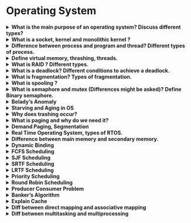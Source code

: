 # Operating System

<details>
    <summary><b>
        What is the main purpose of an operating system? Discuss different
        types?
    </b></summary>
    <p>
        An operating system (OS) is system software that manages computer
        hardware, software resources, and provides common services for computer
        programs. So it manages the computer&#8217;s memory, processes, devices,
        files, and security aspects of the system. It also allows us to
        communicate with the computer without knowing how to speak the
        computer&#8217;s language. Without an operating system, a computer is
        not useful.
    </p>
    <p>Types of operating system:</p>
    <ul>
        <li>Batch OS</li>
        <li>Distributed OS</li>
        <li>Multitasking OS</li>
        <li>Network OS</li>
        <li>Real-Time OS</li>
        <li>Mobile OS</li>
    </ul>
    <p>
        Reference:
        <a
            href="https://www.geeksforgeeks.org/types-of-operating-systems/"
            target="_blank"
            rel="noopener"
            >https://www.geeksforgeeks.org/types-of-operating-systems/</a
        >
    </p>
</details>
<details>
    <summary><b>What is a socket, kernel and monolithic kernel ?</b></summary>
    <p>
        Socket:<br />A socket is defined as an endpoint for communication, A
        pair of processes communicating over a network employ a pair of sockets
        ,one for each process. A socket is identified by an IP address
        concatenated with a port number.<br />The server waits for incoming
        client requests by listening to a specified port. Once a request is
        received, the server accepts a connection from the client socket to
        complete the connection.
    </p>
    <p>
        Kernel is the central core component of an operating system that manages
        operations of computer and hardware. Kernel Establishes communication
        between user level application and hardware. Manages memory and CPU
        time. Decides state of incoming processes. Controls Disk, Memory, Task
        Management
    </p>
    <p>
        <b>Monolithic Kernel</b> (provides good performance but lots of lines of
        code)<br />It is one of the types of kernel where all operating system
        services operate in kernel space. It has dependencies between system
        components. It has huge lines of code which is complex.<br />Example :
        Unix, Linux, Open VMS, XTS-400 etc.
    </p>
</details>
<details>
    <summary><b>
        Difference between process and program and thread? Different types of
        process.
    </b></summary>
    <p>
        <b>Process:</b><br />Process is an instance of an executing program. For
        example, we write our computer programs in a text file and when we
        execute this program, it becomes a process which performs all the tasks
        mentioned in the program.
    </p>
    <p>
        <b>Program:</b><br />Program is a set of instructions to perform a
        certain task. Eg: chrome.exe, notepad.exe
    </p>
    <p>
        <b>Thread:</b><br />Thread is a path of execution within a process. A
        thread is also known as a lightweight process. The idea is to achieve
        parallelism by dividing a process into multiple threads. For
        example,Word processor uses multiple threads: one thread to format the
        text, another thread to process inputs.
    </p>
</details>
<details>
    <summary><b>Define virtual memory, thrashing, threads.</b></summary>
    <p>
        <b>Virtual Memory:</b><br />A computer can address more memory than the
        amount physically installed on the system. This extra memory is actually
        called virtual memory and it is a section of a hard disk that&#8217;s
        set up to emulate the computer&#8217;s RAM.<br />The main visible
        advantage of this scheme is that programs can be larger than physical
        memory. Virtual memory serves two purposes. First, it allows us to
        extend the use of physical memory by using a disk. Second, it allows us
        to have memory protection, because each virtual address is translated to
        a physical address.
    </p>
    <p>
        <b>Thrashing: </b><br />Thrashing is a condition or a situation when the
        system is spending a major portion of its time in servicing the page
        faults, but the actual processing done is very negligible. High degree
        of multiprogramming(if number of processes keeps on increasing in the
        memory), lack of frames (if a process is allocated too few frames, then
        there will be too many and too frequent page faults) causes Thrashing.
    </p>
    <p>
        <b>Threads:</b><br />A thread is a single sequential flow of execution
        of tasks of a process so it is also known as thread of execution or
        thread of control.
    </p>
</details>
<details>
    <summary><b>What is RAID ? Different types.</b></summary>
    <p>
        RAID, or “Redundant Arrays of Independent Disks” is a technique which
        makes use of a combination of multiple disks instead of using a single
        disk for increased performance, data redundancy or both.Data redundancy,
        although taking up extra space, adds to disk reliability. This means, in
        case of disk failure, if the same data is also backed up onto another
        disk, we can retrieve the data and go on with the operation.
    </p>
</details>
<details>
    <summary><b>
        What is a deadlock? Different conditions to achieve a deadlock.
    </b></summary>
    <p>
        A Deadlock is a situation where each of the computer processes waits for
        a resource which is being assigned to some other process. In this
        situation, none of the processes gets executed since the resource it
        needs is held by some other process which is also waiting for some other
        resource to be released.
    </p>
    <p>
        <b>How deadlock is achieved: </b>
        Deadlock happens when Mutual exclusion, hold and wait, No preemption and
        circular wait occurs simultaneously.
    </p>
    <p>Necessary Conditions for deadlock:</p>
    <ol>
        <li>Mutual Exclusion</li>
        <li>Hold and Wait</li>
        <li>No preemption</li>
        <li>Circular Wait</li>
    </ol>
</details>
<details>
    <summary><b>What is fragmentation? Types of fragmentation.</b></summary>
    <p>
        <b>Fragmentation:</b><br />An unwanted problem in the operating system
        in which the processes are loaded and unloaded from memory, and free
        memory space is fragmented. Processes can&#8217;t be assigned to memory
        blocks due to their small size, and the memory blocks stay unused. It is
        also necessary to understand that as programs are loaded and deleted
        from memory, they generate free space or a hole in the memory. These
        small blocks cannot be allotted to new arriving processes, resulting in
        inefficient memory use.
    </p>
    <p>
        The conditions of fragmentation depend on the memory allocation system.
        As the process is loaded and unloaded from memory, these areas are
        fragmented into small pieces of memory that cannot be allocated to
        incoming processes. It is called fragmentation.
    </p>
    <p>Types of fragmentation:<br />1. Internal<br />2. External</p>
</details>
<details>
    <summary><b>What is spooling ?</b></summary>
    <p>
        SPOOL is an acronym for simultaneous peripheral operations online.
        Spooling is a process in which data is temporarily held to be used and
        executed by a device, program, or system.<br />In spooling, there is no
        interaction between the I/O devices and the CPU. That means there is no
        need for the CPU to wait for the I/O operations to take place. Such
        operations take a long time to finish executing, so the CPU will not
        wait for them to finish.<br />The biggest example of Spooling is
        printing. The documents which are to be printed are stored in the SPOOL
        and then added to the queue for printing. During this time, many
        processes can perform their operations and use the CPU without waiting
        while the printer executes the printing process on the documents
        one-by-one.
    </p>
</details>
<details>
    <summary><b>
        What is semaphore and mutex (Differences might be asked)? Define Binary
        semaphore.
    </b></summary>
</details>
<details>
    <summary><b>Belady’s Anomaly</b></summary>
    <p>
        Bélády’s anomaly is the name given to the phenomenon where increasing
        the number of page frames results in an increase in the number of page
        faults for a given memory access pattern.
    </p>
    <p>
        <b>Solution to fix Belady’s Anomaly:</b><br />Implementing alternative
        page replacement algo helps eliminate Belady’s Anomaly.. Use of stack
        based algorithms, such as Optimal Page Replacement Algorithm and Least
        Recently Used (LRU) algorithm, can eliminate the issue of increased page
        faults as these algorithms assign priority to pages
    </p>
</details>
<details>
    <summary><b>Starving and Aging in OS</b></summary>
    <p>
        Starving/Starvation(also called Lived lock): Starvation is the problem
        that occurs when low priority processes get jammed for an unspecified
        time as the high priority processes keep executing. So starvation
        happens if a method is indefinitely delayed.
    </p>
    <p>
        Solution to Starvation : Ageing is a technique of gradually increasing
        the priority of processes that wait in the system for a long time.
    </p>
</details>
<details>
    <summary><b>Why does trashing occur?</b></summary>
    <p>
        High degree of multiprogramming(if number of processes keeps on
        increasing in the memory) , lack of frames(if a process is allocated too
        few frames, then there will be too many and too frequent page faults.)
        causes Thrashing.
    </p>
</details>
<details>
    <summary><b>What is paging and why do we need it?</b></summary>
    <p>
        Paging is a memory management scheme that eliminates the need for
        contiguous allocation of physical memory. This scheme permits the
        physical address space of a process to be non – contiguous.<br />Paging
        is used for faster access to data. When a program needs a page, it is
        available in the main memory(RAM) as the OS copies a certain number of
        pages from your storage device to main memory. Paging allows the
        physical address space of a process to be noncontiguous.
    </p>
</details>
<details>
    <summary><b>Demand Paging, Segmentation</b></summary>
    <p>
        Demand paging is a method of virtual memory management which is based on
        the principle that pages should only be brought into memory if the
        executing process demands them. This is often referred to as lazy
        evaluation as only those pages demanded by the process are swapped from
        secondary storage to main memory.<br />So demand paging works opposite
        to the principle of loading all pages immediately.
    </p>
    <p>
        Segmentation is a memory management technique in which the memory is
        divided into the variable size parts. Each part is known as a segment
        which can be allocated to a process.
    </p>
    <p>
        The details about each segment are stored in a table called a segment
        table. Segment table is stored in one (or many) of the segments.
    </p>
    <p>Segment table contains mainly two information about segment:</p>
    <p>
        Base: It is the base address of the segment<br />Limit: It is the length
        of the segment.
    </p>
</details>
<details>
    <summary><b>Real Time Operating System, types of RTOS.</b></summary>
    <p>
        A real-time operating system (RTOS) is a special-purpose operating
        system used in computers that has strict time constraints for any job to
        be performed and is intended to serve real time applications that
        possess data as it comes in , typically without buffer delays.
    </p>
    <p>Types of RTOS:</p>
    <ul>
        <li>Hard RTOS</li>
        <li>Firm RTOS</li>
        <li>Soft RTOS</li>
    </ul>
</details>
<details>
    <summary><b>Difference between main memory and secondary memory.</b></summary>
</details>
<details>
    <summary><b>Dynamic Binding</b></summary>
    <p>
        Static binding happens when the code is compiled, while dynamic bind
        happens when the code is executed at run time.
    </p>
    <p>
        <b>Static Binding:</b><br />When a compiler acknowledges all the
        information required to call a function or all the values of the
        variables during compile time, it is called “static binding”. As all the
        required information is known before runtime, it increases the program
        efficiency and it also enhances the speed of execution of a program.
        Static Binding makes a program very efficient, but it declines the
        program flexibility, as ‘values of variable’ and ‘function calling’ are
        predefined in the program. Static binding is implemented in a program at
        the time of coding. Overloading a function or an operator is the example
        of compile time polymorphism i.e. static binding.
    </p>
    <p>
        <b>Dynamic Binding</b> Calling a function or assigning a value to a
        variable, at run-time is called “Dynamic Binding”. Dynamic binding can
        be associated with run time ‘polymorphism’ and ‘inheritance’ in OOP.
        Dynamic binding makes the execution of a program flexible as it can
        decide what value should be assigned to the variable and which function
        should be called, at the time of program execution. But as this
        information is provided at run time it makes the execution slower as
        compared to static binding.
    </p>
</details>
<details>
    <summary><b>FCFS Scheduling</b></summary>
</details>
<details>
    <summary><b>SJF Scheduling</b></summary>
</details>
<details>
    <summary><b>SRTF Scheduling</b></summary>
    <p>
        SRTF Scheduling is a preemptive version of SJF scheduling. In SRTF, the
        execution of the process can be stopped after a certain amount of time.
        At the arrival of every process, the short term scheduler schedules the
        process with the least remaining burst time among the list of available
        processes and the running process.
    </p>
</details>
<details>
    <summary><b>LRTF Scheduling</b></summary>
    <p>
        This is a preemptive version of Longest Job First (LJF) scheduling
        algorithm. In this scheduling algorithm, we find the process with the
        maximum remaining time and then process it. We check for the maximum
        remaining time after some interval of time(say 1 unit each) to check if
        another process having more Burst Time arrived up to that time.
    </p>
</details>
<details>
    <summary><b>Priority Scheduling</b></summary>
    <p>
        Priority Scheduling is a method of scheduling processes that is based on
        priority. In this algorithm, the scheduler selects the tasks to work as
        per the priority.
    </p>
    <p>
        The processes with higher priority should be carried out first, whereas
        jobs with equal priorities are carried out on a round-robin or FCFS
        basis. Priority depends upon memory requirements, time requirements,
        etc.
    </p>
</details>
<details>
    <summary><b>Round Robin Scheduling</b></summary>
    <p>
        In Round-robin scheduling, each ready task runs turn by turn only in a
        cyclic queue for a limited time slice. This algorithm also offers
        starvation free execution of processes. Widely used preemptive
        scheduling method in traditional OS. All the jobs get a fair allocation
        of CPU. Cons include : Finding a correct time quantum is a quite
        difficult task in this system, Round-robin scheduling doesn’t give
        special priority to more important tasks.
    </p>
</details>
<details>
    <summary><b>Producer Consumer Problem</b></summary>
    <p>
        About Producer-Consumer problem: The Producer-Consumer problem is a
        classic problem that is used for multi-process synchronisation i.e.
        synchronisation between more than one processes.
    </p>
    <p>
        The job of the Producer is to generate the data, put it into the buffer,
        and again start generating data. While the job of the Consumer is to
        consume the data from the buffer.
    </p>
    <p>
        What&#8217;s the problem here?<br />The following are the problems that
        might occur in the Producer-Consumer:
    </p>
    <p>
        The producer should produce data only when the buffer is not full. If
        the buffer is full, then the producer shouldn&#8217;t be allowed to put
        any data into the buffer.<br />The consumer should consume data only
        when the buffer is not empty. If the buffer is empty, then the consumer
        shouldn&#8217;t be allowed to take any data from the buffer.<br />The
        producer and consumer should not access the buffer at the same time.
    </p>
    <p>We can solve this problem by using semaphores.</p>
</details>
<details>
    <summary><b>Banker’s Algorithm</b></summary>
    <p>
        It is a banker algorithm used to avoid deadlock and allocate resources
        safely to each process in the computer system. The &#8216;S-State&#8217;
        examines all possible tests or activities before deciding whether the
        allocation should be allowed to each process. It also helps the
        operating system to successfully share the resources between all the
        processes. The banker&#8217;s algorithm is named because it checks
        whether a person should be sanctioned a loan amount or not to help the
        bank system safely simulate allocation resources.
    </p>
</details>
<details>
    <summary><b>Explain Cache</b></summary>
    <p>
        Cache memory is an extremely fast memory type that acts as a buffer
        between RAM and the CPU. It holds frequently requested data and
        instructions so that they are immediately available to the CPU when
        needed.
    </p>
</details>
<details>
    <summary><b>Diff between direct mapping and associative mapping</b></summary>
</details>
<details>
    <summary><b>Diff between multitasking and multiprocessing</b></summary>
</details>
